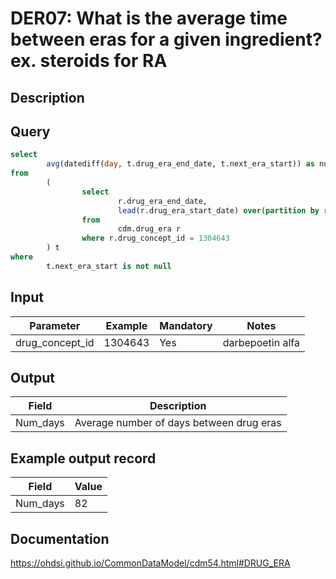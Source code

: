 <!---
Group:drug era
Name:DER07 What is the average time between eras for a given ingredient? ex. steroids for RA
Author: Alberto Labarga
CDM Version: 5.4
-->

# DER07: What is the average time between eras for a given ingredient? ex. steroids for RA

## Description

## Query
```sql
select
        avg(datediff(day, t.drug_era_end_date, t.next_era_start)) as num_days
from
        (
                select
                        r.drug_era_end_date,
                        lead(r.drug_era_start_date) over(partition by r.person_id, r.drug_concept_id order by r.drug_era_start_date) as next_era_start
                from
                        cdm.drug_era r
                where r.drug_concept_id = 1304643
        ) t
where
        t.next_era_start is not null
```

## Input

| Parameter |  Example |  Mandatory |  Notes |
| --- | --- | --- | --- |
| drug_concept_id | 1304643 | Yes | darbepoetin alfa |

## Output

|  Field |  Description |
| --- | --- |
| Num_days |  Average number of days between drug eras |

## Example output record

|  Field |  Value |
| --- | --- |
| Num_days |  82 |

## Documentation
https://ohdsi.github.io/CommonDataModel/cdm54.html#DRUG_ERA
